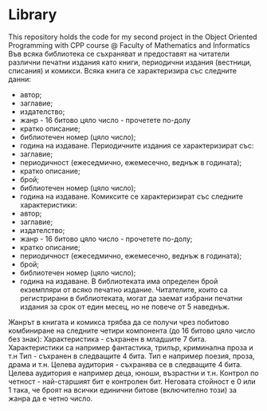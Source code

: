 # Library
This repository holds the code for my second project in the Object Oriented Programming with CPP course @ Faculty of Mathematics and Informatics
Във всяка библиотека се съхраняват и предоставят на читатели различни печатни издания като книги, периодични издания (вестници, списания) и комикси. 
Всяка книга се характеризира със следните данни:
- автор;
- заглавие;
- издателство;
- жанр - 16 битово цяло число - прочетете по-долу
- кратко описание;
- библиотечен номер (цяло число);
- година на издаване.
Периодичните издания се характеризират със:
- заглавие;
- периодичност (ежеседмично, ежемесечно, веднъж в годината);
- кратко описание;
- брой;
- библиотечен номер (цяло число);
- година на издаване.
Комиксите се характеризират със следните характеристики:
- автор;
- заглавие;
- издателство;
- жанр - 16 битово цяло число - прочетете по-долу;
- кратко описание;
- периодичност (ежеседмично, ежемесечно, веднъж в годината);
- брой;
- библиотечен номер (цяло число);
- година на издаване.
В библиотеката има определен брой екземпляри от всяко печатно издание. Читателите, които са регистрирани в библиотеката, могат да заемат избрани печатни издания за срок от един месец, но не повече от 5 наведнъж.

Жанрът в книгата и комикса трябва да се получи чрез побитово комбиниране на следните четири компонента (до 16 битово цяло число без знак):
	Характеристика - съхранен в младшите 7 бита. Характеристики са например фантастика, трилър, криминална проза и т.н
	Тип - съхранен в следващите 4 бита. Тип е например поезия, проза, драма и т.н.
	Целева аудитория - съхранява се в следващите 4 бита. Целева аудитория е например деца, юноши, възрастни и т.н.
	Контрол по четност - най-старшият бит е контролен бит. Неговата стойност е 0 или 1 така, че броят на всички единични битове (включително този) за жанра да е четно число.
